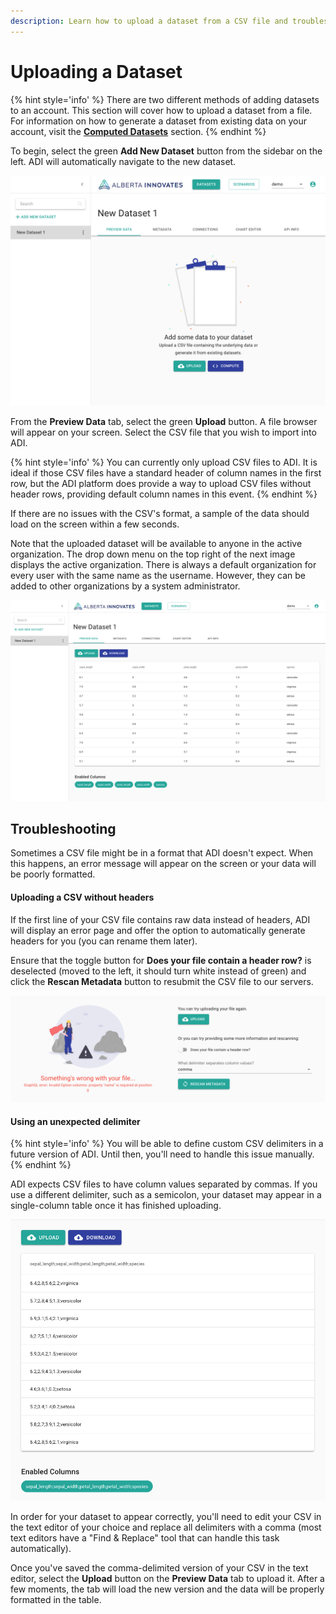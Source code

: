 ```yaml
---
description: Learn how to upload a dataset from a CSV file and troubleshoot common issues with the dataset importer.
---
```


# Uploading a Dataset

{% hint style='info' %}
There are two different methods of adding datasets to an account. This section will cover how to upload a dataset from a file. For information on how to generate a dataset from existing data on your account, visit the **[Computed Datasets](./ComputedDatasets.md)** section.
{% endhint %}

To begin, select the green **Add New Dataset** button from the sidebar on the left. ADI will automatically navigate to the new dataset.

![New dataset screen](../images/new-dataset.png)

From the **Preview Data** tab, select the green **Upload** button. A file browser will appear on your screen. Select the CSV file that you wish to import into ADI.

{% hint style='info' %}
You can currently only upload CSV files to ADI. It is ideal if those CSV files have a standard header of column names in the first row, but the ADI platform does provide a way to upload CSV files without header rows, providing default column names in this event.
{% endhint %}

If there are no issues with the CSV's format, a sample of the data should load on the screen within a few seconds.

Note that the uploaded dataset will be available to anyone in the active organization. The drop down menu on the top right of the next image displays the active organization. There is always a default organization for every user with the same name as the username. However, they can be added to other organizations by a system administrator.

![Upload completed successfully](../images/new-dataset-uploaded.png)

## Troubleshooting

Sometimes a CSV file might be in a format that ADI doesn't expect. When this happens, an error message will appear on the screen or your data will be poorly formatted.

#### Uploading a CSV without headers

If the first line of your CSV file contains raw data instead of headers, ADI will display an error page and offer the option to automatically generate headers for you (you can rename them later).

Ensure that the toggle button for **Does your file contain a header row?** is deselected (moved to the left, it should turn white instead of green) and click the **Rescan Metadata** button to resubmit the CSV file to our servers.

![Example of a headerless error](../images/new-dataset-headerless.png)

#### Using an unexpected delimiter

{% hint style='info' %}
You will be able to define custom CSV delimiters in a future version of ADI. Until then, you'll need to handle this issue manually.
{% endhint %}

ADI expects CSV files to have column values separated by commas. If you use a different delimiter, such as a semicolon, your dataset may appear in a single-column table once it has finished uploading.

![Example of using a different delimiter](../images/new-dataset-delimiter.png)

In order for your dataset to appear correctly, you'll need to edit your CSV in the text editor of your choice and replace all delimiters with a comma (most text editors have a "Find & Replace" tool that can handle this task automatically). 

Once you've saved the comma-delimited version of your CSV in the text editor, select the **Upload** button on the **Preview Data** tab to upload it. After a few moments, the tab will load the new version and the data will be properly formatted in the table.